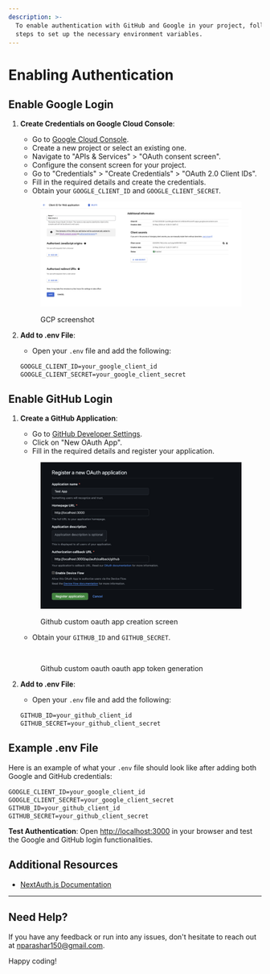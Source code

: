 ```yaml
---
description: >-
  To enable authentication with GitHub and Google in your project, follow these
  steps to set up the necessary environment variables.
---
```


# Enabling Authentication

## **Enable Google Login**

1.  **Create Credentials on Google Cloud Console**:

    * Go to [Google Cloud Console](https://console.cloud.google.com/).
    * Create a new project or select an existing one.
    * Navigate to "APIs & Services" > "OAuth consent screen".
    * Configure the consent screen for your project.
    * Go to "Credentials" > "Create Credentials" > "OAuth 2.0 Client IDs".
    * Fill in the required details and create the credentials.
    * Obtain your `GOOGLE_CLIENT_ID` and `GOOGLE_CLIENT_SECRET`.

    <div align="left">

    <figure><img src="../.gitbook/assets/image.png" alt=""><figcaption><p>GCP screenshot</p></figcaption></figure>

    </div>
2.  **Add to .env File**:

    * Open your `.env` file and add the following:

    ```env
    GOOGLE_CLIENT_ID=your_google_client_id
    GOOGLE_CLIENT_SECRET=your_google_client_secret
    ```

## &#x20;**Enable GitHub Login**

1.  **Create a GitHub Application**:

    * Go to [GitHub Developer Settings](https://github.com/settings/developers).
    * Click on "New OAuth App".
    * Fill in the required details and register your application.

    <div align="left">

    <figure><img src="../.gitbook/assets/image (1).png" alt=""><figcaption><p>Github custom oauth app creation screen</p></figcaption></figure>

    </div>

    * Obtain your `GITHUB_ID` and `GITHUB_SECRET`.

    <div align="left">

    <figure><img src="../.gitbook/assets/Screenshot 2024-05-24 at 1.31.09 PM.png" alt=""><figcaption><p>Github custom oauth oauth app token generation</p></figcaption></figure>

    </div>
2.  **Add to .env File**:

    * Open your `.env` file and add the following:

    ```env
    GITHUB_ID=your_github_client_id
    GITHUB_SECRET=your_github_client_secret
    ```

## Example .env File

Here is an example of what your `.env` file should look like after adding both Google and GitHub credentials:

```env
GOOGLE_CLIENT_ID=your_google_client_id
GOOGLE_CLIENT_SECRET=your_google_client_secret
GITHUB_ID=your_github_client_id
GITHUB_SECRET=your_github_client_secret
```

**Test Authentication**: Open [http://localhost:3000](http://localhost:3000) in your browser and test the Google and GitHub login functionalities.

## Additional Resources

* [NextAuth.js Documentation](https://next-auth.js.org/getting-started/introduction)

***

## Need Help?

If you have any feedback or run into any issues, don't hesitate to reach out at [nparashar150@gmail.com](mailto:nparashar150@gmail.com).&#x20;

Happy coding!
